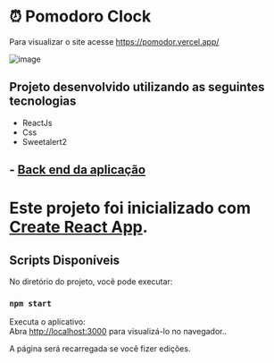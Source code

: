 # ⏰ Pomodoro Clock

Para visualizar o site acesse https://pomodor.vercel.app/

![image](https://user-images.githubusercontent.com/85570707/171052492-d0e06706-c531-412b-ae03-b7233a637b37.png)

## Projeto desenvolvido utilizando as seguintes tecnologias
  - ReactJs
  - Css
  - Sweetalert2

## - [Back end da aplicação](https://github.com/matheusdsilva01/biblioteca-DevChallenge) 

# Este projeto foi inicializado com [Create React App](https://github.com/facebook/create-react-app).

## Scripts Disponíveis

No diretório do projeto, você pode executar:

### `npm start`

Executa o aplicativo:\
Abra [http://localhost:3000](http://localhost:3000) para visualizá-lo no navegador..

A página será recarregada se você fizer edições.
